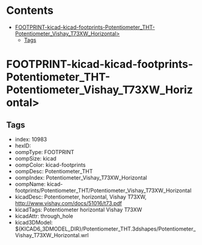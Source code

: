 



Contents
========

* [FOOTPRINT-kicad-kicad-footprints-Potentiometer_THT-Potentiometer_Vishay_T73XW_Horizontal>](#footprint-kicad-kicad-footprints-potentiometer_tht-potentiometer_vishay_t73xw_horizontal)
	* [Tags](#tags)

# FOOTPRINT-kicad-kicad-footprints-Potentiometer_THT-Potentiometer_Vishay_T73XW_Horizontal>

## Tags

- index: 10983
- hexID: 
- oompType: FOOTPRINT
- oompSize: kicad
- oompColor: kicad-footprints
- oompDesc: Potentiometer_THT
- oompIndex: Potentiometer_Vishay_T73XW_Horizontal
- oompName: kicad-footprints/Potentiometer_THT/Potentiometer_Vishay_T73XW_Horizontal
- kicadDesc: Potentiometer, horizontal, Vishay T73XW, http://www.vishay.com/docs/51016/t73.pdf
- kicadTags: Potentiometer horizontal Vishay T73XW
- kicadAttr: through_hole
- kicad3DModel: ${KICAD6_3DMODEL_DIR}/Potentiometer_THT.3dshapes/Potentiometer_Vishay_T73XW_Horizontal.wrl
